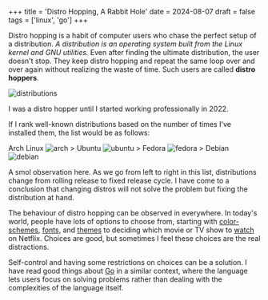 +++
title = 'Distro Hopping, A Rabbit Hole'
date = 2024-08-07
draft = false
tags = ['linux', 'go']
+++

Distro hopping is a habit of computer users who chase the perfect setup of a distribution. 
_A distribution is an operating system built from the Linux kernel and GNU utilities._ 
Even after finding the ultimate distribution, the user doesn't stop. 
They keep distro hopping and repeat the same loop over and over again without realizing the waste of time. 
Such users are called __distro hoppers__.

![distributions](https://sarvesh.prose.sh/distributions.png/350x)

I was a distro hopper until I started working professionally in 2022.

If I rank well-known distributions based on the number of times I've installed them, the list would be as follows:

Arch Linux ![arch](https://sarvesh.prose.sh/arch.png/20x) > Ubuntu ![ubuntu](https://sarvesh.prose.sh/ubuntu.png/20x) > Fedora ![fedora](https://sarvesh.prose.sh/fedora.png/20x) > Debian ![debian](https://sarvesh.prose.sh/debian.png/20x)

A smol observation here. As we go from left to right in this list, distributions change from rolling release to fixed release cycle. I have come to a conclusion that changing distros will not solve the problem but fixing the distribution at hand.

The behaviour of distro hopping can be observed in everywhere. In today's world, people have lots of options to choose from, starting with [color-schemes](https://gogh-co.github.io/Gogh/), [fonts](https://www.programmingfonts.org/), and [themes](https://www.gnome-look.org/browse?cat=135&ord=latest) to deciding which movie or TV show to [watch](https://fmhy.net/videopiracyguide) on Netflix. Choices are good, but sometimes I feel these choices are the real distractions.

Self-control and having some restrictions on choices can be a solution. I have read good things about [Go](https://go.dev/) in a similar context, where the language lets users focus on solving problems rather than dealing with the complexities of the language itself.
